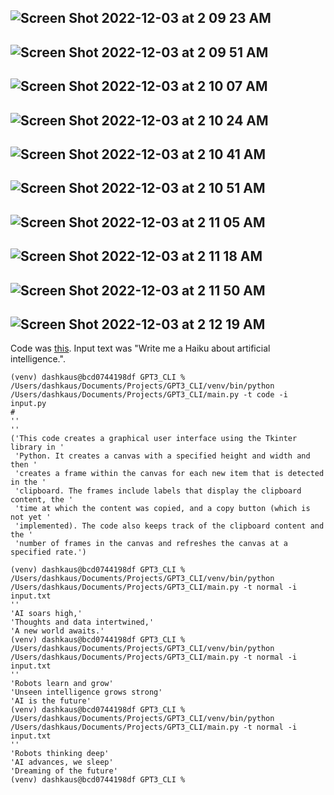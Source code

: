 ![Screen Shot 2022-12-03 at 2 09 23 AM](https://user-images.githubusercontent.com/42706537/205435651-817441f3-1f78-4f1f-9d52-05b7aa60a6fa.png)
---
![Screen Shot 2022-12-03 at 2 09 51 AM](https://user-images.githubusercontent.com/42706537/205435671-c8d6da9e-3265-4f4d-9ef0-94ac28b9023b.png)
---
![Screen Shot 2022-12-03 at 2 10 07 AM](https://user-images.githubusercontent.com/42706537/205435686-76437fc3-4f30-4196-8c49-2b11bcb34011.png)
---
![Screen Shot 2022-12-03 at 2 10 24 AM](https://user-images.githubusercontent.com/42706537/205435700-1d3c7298-54ae-47e0-8e35-85abe4e63142.png)
---
![Screen Shot 2022-12-03 at 2 10 41 AM](https://user-images.githubusercontent.com/42706537/205435711-c6080d97-7dfd-4cde-8ac1-aecbe9e1a064.png)
---
![Screen Shot 2022-12-03 at 2 10 51 AM](https://user-images.githubusercontent.com/42706537/205435721-7ec3abb2-8323-4935-bda7-bad5ed89f746.png)
---
![Screen Shot 2022-12-03 at 2 11 05 AM](https://user-images.githubusercontent.com/42706537/205435725-13f0d4a6-0535-4ccc-b2b3-9807f50c15ba.png)
---
![Screen Shot 2022-12-03 at 2 11 18 AM](https://user-images.githubusercontent.com/42706537/205435738-916829c6-f560-4809-bcda-134e0f0dca77.png)
---
![Screen Shot 2022-12-03 at 2 11 50 AM](https://user-images.githubusercontent.com/42706537/205435755-5aefc27e-452d-498c-91ea-9a95db20a2ae.png)
---
![Screen Shot 2022-12-03 at 2 12 19 AM](https://user-images.githubusercontent.com/42706537/205435785-a2f7fd5c-6f33-4986-b449-d5523cb46b07.png)
---

Code was [this](https://github.com/kdassharma/clipboardRegister/blob/master/clipboard_register.py). Input text was "Write me a Haiku about artificial intelligence.".

```
(venv) dashkaus@bcd0744198df GPT3_CLI % /Users/dashkaus/Documents/Projects/GPT3_CLI/venv/bin/python /Users/dashkaus/Documents/Projects/GPT3_CLI/main.py -t code -i input.py
# 
''
''
('This code creates a graphical user interface using the Tkinter library in '
 'Python. It creates a canvas with a specified height and width and then '
 'creates a frame within the canvas for each new item that is detected in the '
 'clipboard. The frames include labels that display the clipboard content, the '
 'time at which the content was copied, and a copy button (which is not yet '
 'implemented). The code also keeps track of the clipboard content and the '
 'number of frames in the canvas and refreshes the canvas at a specified rate.')

(venv) dashkaus@bcd0744198df GPT3_CLI % /Users/dashkaus/Documents/Projects/GPT3_CLI/venv/bin/python /Users/dashkaus/Documents/Projects/GPT3_CLI/main.py -t normal -i input.txt
''
'AI soars high,'
'Thoughts and data intertwined,'
'A new world awaits.'
(venv) dashkaus@bcd0744198df GPT3_CLI % /Users/dashkaus/Documents/Projects/GPT3_CLI/venv/bin/python /Users/dashkaus/Documents/Projects/GPT3_CLI/main.py -t normal -i input.txt
''
'Robots learn and grow'
'Unseen intelligence grows strong'
'AI is the future'
(venv) dashkaus@bcd0744198df GPT3_CLI % /Users/dashkaus/Documents/Projects/GPT3_CLI/venv/bin/python /Users/dashkaus/Documents/Projects/GPT3_CLI/main.py -t normal -i input.txt
''
'Robots thinking deep'
'AI advances, we sleep'
'Dreaming of the future'
(venv) dashkaus@bcd0744198df GPT3_CLI % 


```
